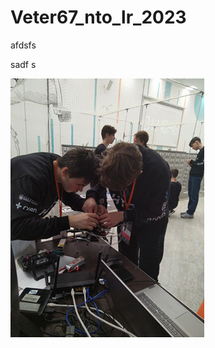# Veter67_nto_lr_2023

afdsfs


sadf
s

![Alt text](https://github.com/Cobbet2/Veter67_nto_lr_2023/blob/main/image1.png "a title")
